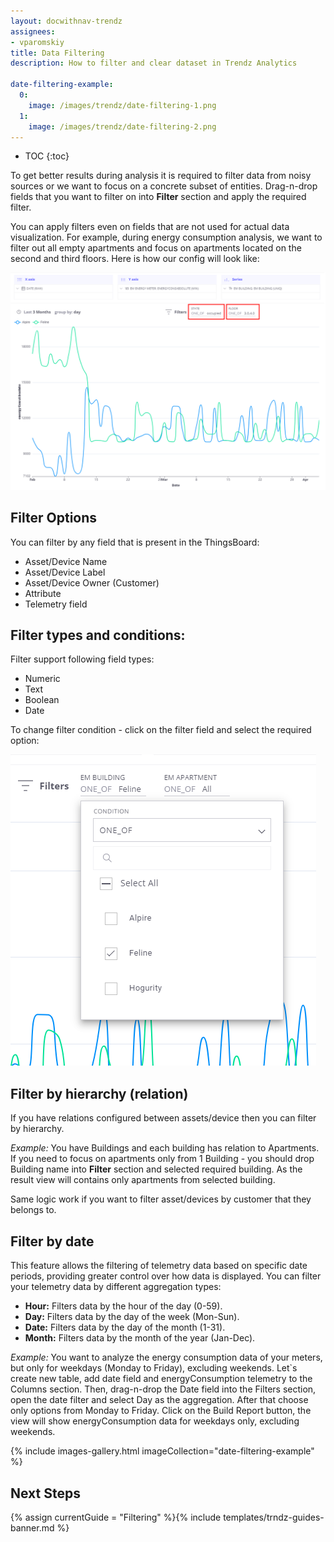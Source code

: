 ```yaml
---
layout: docwithnav-trendz
assignees:
- vparomskiy
title: Data Filtering
description: How to filter and clear dataset in Trendz Analytics 

date-filtering-example:
  0: 
    image: /images/trendz/date-filtering-1.png
  1:
    image: /images/trendz/date-filtering-2.png
---
```


* TOC
{:toc}

To get better results during analysis it is required to filter data from noisy sources or we want to focus on a concrete subset of entities. 
Drag-n-drop fields that you want to filter on into **Filter** section and apply the required filter. 

You can apply filters even on fields that are not used for actual data visualization. For example, during energy consumption analysis, we want to filter out all 
empty apartments and focus on apartments located on the second and third floors. Here is how our config will look like:

![image](/images/trendz/filter-example.png)


## Filter Options

You can filter by any field that is present in the ThingsBoard:
* Asset/Device Name 
* Asset/Device Label 
* Asset/Device Owner (Customer) 
* Attribute
* Telemetry field


## Filter types and conditions:

Filter support following field types:
* Numeric
* Text 
* Boolean
* Date 

To change filter condition - click on the filter field and select the required option:

![image](/images/trendz/filter-dialog.png)

## Filter by hierarchy (relation)

If you have relations configured between assets/device then you can filter by hierarchy. 

*Example:* You have Buildings and each building has relation to Apartments. If you need to focus on apartments only 
from 1 Building - you should drop Building name into **Filter** section and selected required building. As the result 
view will contains only apartments from selected building.

Same logic work if you want to filter asset/devices by customer that they belongs to.

## Filter by date

This feature allows the filtering of telemetry data based on specific date periods, providing greater control over how data is displayed. You can filter your telemetry data by different aggregation types:
* **Hour:** Filters data by the hour of the day (0-59).
* **Day:** Filters data by the day of the week (Mon-Sun).
* **Date:** Filters data by the day of the month (1-31).
* **Month:** Filters data by the month of the year (Jan-Dec).

*Example:* You want to analyze the energy consumption data of your meters, but only for weekdays (Monday to Friday), excluding weekends. Let`s create new table, add date field and energyConsumption telemetry to the Columns section. Then, drag-n-drop the Date field into the 
Filters section, open the date filter and select Day as the aggregation. After that choose only options from Monday to Friday. Click on the Build Report button, the view will show energyConsumption data for weekdays only, excluding weekends.

{% include images-gallery.html imageCollection="date-filtering-example" %}

## Next Steps

{% assign currentGuide = "Filtering" %}{% include templates/trndz-guides-banner.md %}
